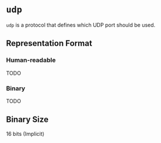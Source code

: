 # `udp`

`udp` is a protocol that defines which UDP port should be used.

## Representation Format

### Human-readable

TODO
	
### Binary

TODO

## Binary Size

16 bits (Implicit)